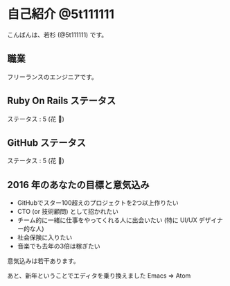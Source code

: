 # 自己紹介 @5t111111

こんばんは、若杉 (@5t111111) です。

## 職業

フリーランスのエンジニアです。  

## Ruby On Rails ステータス

ステータス : 5 (花 :cherry_blossom:)

## GitHub ステータス

ステータス : 5 (花 :cherry_blossom:)

## 2016 年のあなたの目標と意気込み

- GitHubでスター100超えのプロジェクトを2つ以上作りたい
- CTO (or 技術顧問) として招かれたい
- チーム的に一緒に仕事をやってくれる人に出会いたい (特に UI/UX デザイナー的な人)
- 社会保険に入りたい
- 音楽でも去年の3倍は稼ぎたい

意気込みは若干あります。

あと、新年ということでエディタを乗り換えました Emacs => Atom
